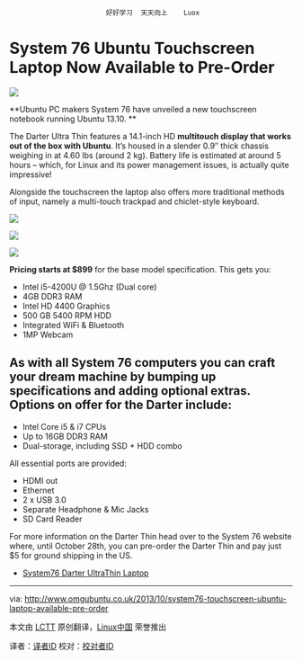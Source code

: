                             好好学习  天天向上    Luox
System 76 Ubuntu Touchscreen Laptop Now Available to Pre-Order
================================================================================
![](http://www.omgubuntu.co.uk/wp-content/uploads/2013/10/daru4-wallpaper-fall-homepage-750x423.jpg)

**Ubuntu PC makers System 76 have unveiled a new touchscreen notebook running Ubuntu 13.10. **

The Darter Ultra Thin features a 14.1-inch HD **multitouch display that works out of the box with Ubuntu**. It’s housed in a slender 0.9″ thick chassis weighing in at 4.60 lbs (around 2 kg). Battery life is estimated at around 5 hours – which, for Linux and its power management issues, is actually quite impressive!

Alongside the touchscreen the laptop also offers more traditional methods of input, namely a multi-touch trackpad and chiclet-style keyboard.

![](http://www.omgubuntu.co.uk/wp-content/uploads/2013/10/daru4-logo-back.jpg)

![](http://www.omgubuntu.co.uk/wp-content/uploads/2013/10/daru4-right-side-close.jpg)

![](http://www.omgubuntu.co.uk/wp-content/uploads/2013/10/daru4-ports-left.jpg)

**Pricing starts at $899** for the base model specification. This gets you:

- Intel i5-4200U @ 1.5Ghz (Dual core)
- 4GB DDR3 RAM
- Intel HD 4400 Graphics
- 500 GB 5400 RPM HDD
- Integrated WiFi & Bluetooth
- 1MP Webcam

As with all System 76 computers you can craft your dream machine by bumping up specifications and adding optional extras. Options on offer for the Darter include:
- 
- Intel Core i5 & i7 CPUs
- Up to 16GB DDR3 RAM
- Dual-storage, including SSD + HDD combo

All essential ports are provided:

- HDMI out
- Ethernet
- 2 x USB 3.0
- Separate Headphone & Mic Jacks
- SD Card Reader

For more information on the Darter Thin head over to the System 76 website where, until October 28th, you can pre-order the Darter Thin and pay just $5 for ground shipping in the US.

- [System76 Darter UltraThin Laptop][1]

--------------------------------------------------------------------------------

via: http://www.omgubuntu.co.uk/2013/10/system76-touchscreen-ubuntu-laptop-available-pre-order

本文由 [LCTT](https://github.com/LCTT/TranslateProject) 原创翻译，[Linux中国](http://linux.cn/) 荣誉推出

译者：[译者ID](https://github.com/译者ID) 校对：[校对者ID](https://github.com/校对者ID)

[1]:https://www.system76.com/laptops/model/daru4
